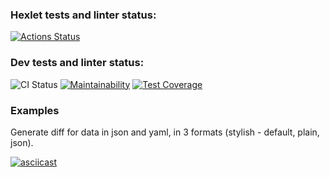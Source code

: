 ### Hexlet tests and linter status:

[![Actions Status](https://github.com/mickrubashkin/php-project-48/actions/workflows/hexlet-check.yml/badge.svg)](https://github.com/mickrubashkin/php-project-48/actions)

### Dev tests and linter status:

![CI Status](https://github.com/mickrubashkin/php-project-48/actions/workflows/lint-test.yml/badge.svg)
[![Maintainability](https://api.codeclimate.com/v1/badges/e57b4fcf3147586d7fe2/maintainability)](https://codeclimate.com/github/mickrubashkin/php-project-48/maintainability)
[![Test Coverage](https://api.codeclimate.com/v1/badges/e57b4fcf3147586d7fe2/test_coverage)](https://codeclimate.com/github/mickrubashkin/php-project-48/test_coverage)

### Examples

Generate diff for data in json and yaml, in 3 formats (stylish - default, plain, json).

[![asciicast](https://asciinema.org/a/Af3h79SPQbBFFLtk2CCQZqRBE.svg)](https://asciinema.org/a/Af3h79SPQbBFFLtk2CCQZqRBE)
